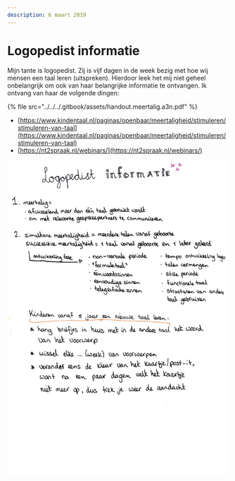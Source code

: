 ```yaml
---
description: 6 maart 2019
---
```


# Logopedist informatie

Mijn tante is logopedist. Zij is vijf dagen in de week bezig met hoe wij mensen een taal leren \(uitspreken\). Hierdoor leek het mij niet geheel onbelangrijk om ook van haar belangrijke informatie te ontvangen. Ik ontvang van haar de volgende dingen:

{% file src="../../../.gitbook/assets/handout.meertalig.a3n.pdf" %}

*  [https://www.kindentaal.nl/paginas/openbaar/meertaligheid/stimuleren/stimuleren-van-taal](https://www.kindentaal.nl/paginas/openbaar/meertaligheid/stimuleren/stimuleren-van-taal)
* [https://nt2spraak.nl/webinars/](https://nt2spraak.nl/webinars/) 

![](../../../.gitbook/assets/logboek-scan-31-maart-7-1.jpg)

